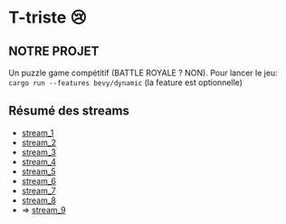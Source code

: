 # T-triste :cry:

## NOTRE PROJET

Un puzzle game compétitif (BATTLE ROYALE ? NON). Pour lancer le jeu: `cargo run --features bevy/dynamic` (la feature est
optionnelle)

## Résumé des streams

* [stream_1](readmes/stream_1.md)
* [stream_2](readmes/stream_2.md)
* [stream_3](readmes/stream_3.md)
* [stream_4](readmes/stream_4.md)
* [stream_5](readmes/stream_5.md)
* [stream_6](readmes/stream_6.md)
* [stream_7](readmes/stream_7.md)
* [stream_8](readmes/stream_8.md)
* => [stream_9](readmes/stream_9.md)
